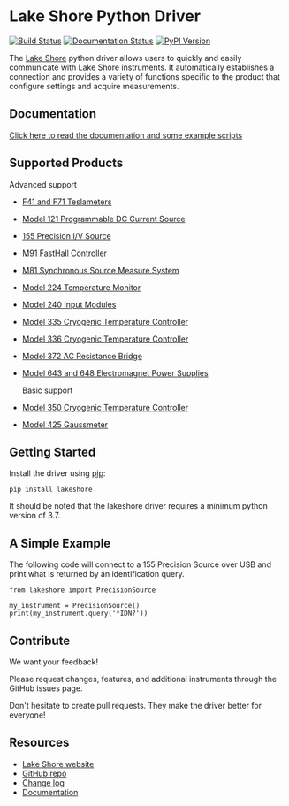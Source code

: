 # Lake Shore Python Driver

[![Build Status](https://lakeshorecryotronics.visualstudio.com/Lake%20Shore%20Dev/_apis/build/status/Python%20Driver?branchName=main)](https://lakeshorecryotronics.visualstudio.com/Lake%20Shore%20Dev/_build/latest?definitionId=138?branchName=main)
[![Documentation Status](https://readthedocs.org/projects/lake-shore-python-driver/badge/?version=latest)](https://lake-shore-python-driver.readthedocs.io/en/latest/?badge=latest)
[![PyPI Version](https://img.shields.io/pypi/v/lakeshore.svg)](https://pypi.org/project/lakeshore/)

The [Lake Shore](https://www.lakeshore.com) python driver allows users to quickly and easily communicate with Lake Shore instruments. It automatically establishes a connection and provides a variety of functions specific to the product that configure settings and acquire measurements.

## Documentation
[Click here to read the documentation and some example scripts](https://lake-shore-python-driver.readthedocs.io/en/latest/)


## Supported Products
Advanced support
* [F41 and F71 Teslameters](https://www.lakeshore.com/products/Gaussmeters/F71-F41-teslameters/Pages/Overview.aspx)
* [Model 121 Programmable DC Current Source](https://www.lakeshore.com/products/categories/overview/temperature-products/ac-and-dc-current-sources/model-121-programmable-dc-current-source)
* [155 Precision I/V Source](https://www.lakeshore.com/products/measureready/model-155/Pages/Overview.aspx)
* [M91 FastHall Controller](https://www.lakeshore.com/products/categories/overview/material-characterization-products/measureready-instruments/measureready-m91-fasthall-measurement-controller)
* [M81 Synchronous Source Measure System](https://www.lakeshore.com/products/categories/overview/material-characterization-products/measureready-m81-synchronous-source-measure-system/measureready-m81-synchronous-source-measure-system)
* [Model 224 Temperature Monitor](https://www.lakeshore.com/products/categories/overview/temperature-products/cryogenic-temperature-monitors/model-224-temperature-monitor)
* [Model 240 Input Modules](https://www.lakeshore.com/products/categories/overview/temperature-products/cryogenic-temperature-modules/240-series-input-modules)
* [Model 335 Cryogenic Temperature Controller](https://www.lakeshore.com/products/categories/overview/temperature-products/cryogenic-temperature-controllers/model-335-cryogenic-temperature-controller)
* [Model 336 Cryogenic Temperature Controller](https://www.lakeshore.com/products/categories/overview/temperature-products/cryogenic-temperature-controllers/model-336-cryogenic-temperature-controller)
* [Model 372 AC Resistance Bridge](https://www.lakeshore.com/products/categories/overview/temperature-products/cryogenic-temperature-controllers/model-372-ac-resistance-bridge-temperature-controller)
* [Model 643 and 648 Electromagnet Power Supplies](https://www.lakeshore.com/products/categories/material-characterization-products/electromagnet-power-supplies)

  Basic support
* [Model 350 Cryogenic Temperature Controller](https://www.lakeshore.com/products/categories/overview/temperature-products/cryogenic-temperature-controllers/model-350-cryogenic-temperature-controller)
* [Model 425 Gaussmeter](https://www.lakeshore.com/products/categories/overview/magnetic-products/gaussmeters-teslameters/model-425-gaussmeter)

## Getting Started
Install the driver using [pip](https://pip.pypa.io/en/stable/quickstart/):

    pip install lakeshore

It should be noted that the lakeshore driver requires a minimum python version of 3.7.

## A Simple Example
The following code will connect to a 155 Precision Source over USB and print what is returned by an identification query.

    from lakeshore import PrecisionSource

    my_instrument = PrecisionSource()
    print(my_instrument.query('*IDN?'))

## Contribute
We want your feedback!

Please request changes, features, and additional instruments through the GitHub issues page.

Don't hesitate to create pull requests. They make the driver better for everyone!

## Resources
* [Lake Shore website](https://www.lakeshore.com)
* [GitHub repo](https://github.com/lakeshorecryotronics/python-driver)
* [Change log](https://github.com/lakeshorecryotronics/python-driver/blob/main/CHANGELOG.md)
* [Documentation](https://lake-shore-python-driver.readthedocs.io/en/latest/)
